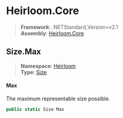 # Heirloom.Core

> **Framework**: .NETStandard,Version=v2.1  
> **Assembly**: [Heirloom.Core][0]  

## Size.Max

> **Namespace**: [Heirloom][0]  
> **Type**: [Size][1]  

#### Max

The maximum representable size possible.

```cs
public static Size Max
```

[0]: ../Heirloom.Core.md
[1]: Heirloom.Size.md
